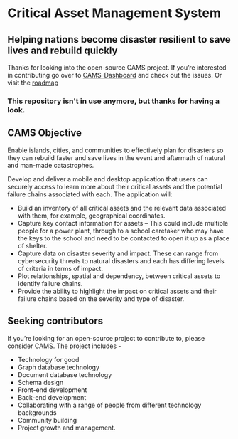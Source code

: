 # Critical Asset Management System
## Helping nations become disaster resilient to save lives and rebuild quickly

Thanks for looking into the open-source CAMS project. If you’re interested in contributing go over to [CAMS-Dashboard](https://github.com/CriticalAssetManagement/CAMS-Dashboard) and check out the issues. Or visit the [roadmap](https://github.com/orgs/CriticalAssetManagement/projects/2)

### This repository isn't in use anymore, but thanks for having a look.


## CAMS Objective
Enable islands, cities, and communities to effectively plan for disasters so they can rebuild faster and save lives in the event and aftermath of natural and man-made catastrophes.

Develop and deliver a mobile and desktop application that users can securely access to learn more about their critical assets and the potential failure chains associated with each. The application will:

- Build an inventory of all critical assets and the relevant data associated with them, for example, geographical coordinates. 
- Capture key contact information for assets – This could include multiple people for a power plant, through to a school caretaker who may have the keys to the school and need to be contacted to open it up as a place of shelter.
- Capture data on disaster severity and impact. These can range from cybersecurity threats to natural disasters and each has differing levels of criteria in terms of impact.
- Plot relationships, spatial and dependency, between critical assets to identify failure chains.
- Provide the ability to highlight the impact on critical assets and their failure chains based on the severity and type of disaster.

## Seeking contributors
If you’re looking for an open-source project to contribute to, please consider CAMS. The project includes - 

- Technology for good
- Graph database technology
- Document database technology
- Schema design
- Front-end development
- Back-end development
- Collaborating with a range of people from different technology backgrounds
- Community building 
- Project growth and management.
